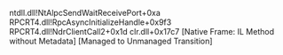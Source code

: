 ntdll.dll!NtAlpcSendWaitReceivePort+0xa
RPCRT4.dll!RpcAsyncInitializeHandle+0x9f3
RPCRT4.dll!NdrClientCall2+0x1d
clr.dll+0x17c7
[Native Frame: IL Method without Metadata]
[Managed to Unmanaged Transition]

